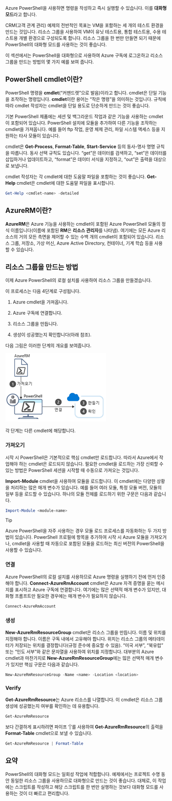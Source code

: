 Azure PowerShell을 사용하면 명령을 작성하고 즉시 실행할 수 있습니다. 이를 **대화형 모드**라고 합니다.

CRM(고객 관계 관리) 예제의 전반적인 목표는 VM을 포함하는 세 개의 테스트 환경을 만드는 것입니다. 리소스 그룹을 사용하여 VM이 유닛 테스트용, 통합 테스트용, 수용 테스트용 개별 환경으로 구성되도록 합니다. 리소스 그룹을 한 번만 만들면 되기 때문에 PowerShell의 대화형 모드를 사용하는 것이 좋습니다.

이 섹션에서는 PowerShell을 대화형으로 사용하여 Azure 구독에 로그온하고 리소스 그룹을 만드는 방법의 몇 가지 예를 보여 줍니다.

## <a name="what-are-powershell-cmdlets"></a>PowerShell cmdlet이란?
PowerShell 명령을 **cmdlet**(“커맨드렛”으로 발음)이라고 합니다. cmdlet은 단일 기능을 조작하는 명령입니다. **cmdlet**이란 용어는 “작은 명령”을 의미하는 것입니다. 규칙에 따라 cmdlet 작성자는 cmdlet을 단일 용도로 단순하게 만드는 것이 좋습니다.

기본 PowerShell 제품에는 세션 및 백그라운드 작업과 같은 기능을 사용하는 cmdlet이 포함되어 있습니다. PowerShell 설치에 모듈을 추가하여 다른 기능을 조작하는 cmdlet을 가져옵니다. 예를 들어 ftp 작업, 운영 체제 관리, 파일 시스템 액세스 등을 지원하는 타사 모듈이 있습니다.

cmdlet은 **Get-Process**, **Format-Table**, **Start-Service** 등의 동사-명사 명명 규칙을 따릅니다. 동사 선택 규칙도 있습니다. “get”은 데이터를 검색하고, “set”은 데이터를 삽입하거나 업데이트하고, “format”은 데이터 서식을 지정하고, “out”은 출력을 대상으로 보냅니다.

cmdlet 작성자는 각 cmdlet에 대한 도움말 파일을 포함하는 것이 좋습니다. **Get-Help** cmdlet은 cmdlet에 대한 도움말 파일을 표시합니다.

```powershell
Get-Help <cmdlet-name> -detailed
```

## <a name="what-is-azurerm"></a>AzureRM이란?
**AzureRM**은 Azure 기능을 사용하는 cmdlet이 포함된 Azure PowerShell 모듈의 정식 이름입니다(이름에 포함된 **RM**은 **리소스 관리자**를 나타냄). 여기에는 모든 Azure 리소스의 거의 모든 측면을 제어할 수 있는 수백 개의 cmdlet이 포함되어 있습니다. 리소스 그룹, 저장소, 가상 머신, Azure Active Directory, 컨테이너, 기계 학습 등을 사용할 수 있습니다.

## <a name="how-to-create-a-resource-group"></a>리소스 그룹을 만드는 방법
이제 Azure PowerShell의 로컬 설치를 사용하여 리소스 그룹을 만들겠습니다. 

이 프로세스는 다음 4단계로 구성됩니다. 

1. Azure cmdlet을 가져옵니다.

1. Azure 구독에 연결합니다.

1. 리소스 그룹을 만듭니다.

1. 생성이 성공했는지 확인합니다(아래 참조).

다음 그림은 이러한 단계의 개요를 보여줍니다.

![리소스 그룹을 만드는 단계를 보여주는 그림입니다.](../media/5-create-resource-overview.png)

각 단계는 다른 cmdlet에 해당합니다.

### <a name="import"></a>가져오기
시작 시 PowerShell은 기본적으로 핵심 cmdlet만 로드합니다. 따라서 Azure에서 작업해야 하는 cmdlet은 로드되지 않습니다. 필요한 cmdlet을 로드하는 가장 신뢰할 수 있는 방법은 PowerShell 세션을 시작할 때 수동으로 가져오는 것입니다.

**Import-Module** cmdlet을 사용하여 모듈을 로드합니다. 이 cmdlet에는 다양한 상황을 처리하는 많은 매개 변수가 있습니다. 예를 들어 여러 모듈, 특정 모듈 버전, 모듈의 일부 등을 로드할 수 있습니다. 하나의 모듈 전체를 로드하기 위한 구문은 다음과 같습니다.

```powershell
Import-Module <module-name>
```

> [!TIP]
> Azure PowerShell을 자주 사용하는 경우 모듈 로드 프로세스를 자동화하는 두 가지 방법이 있습니다. PowerShell 프로필에 항목을 추가하여 시작 시 Azure 모듈을 가져오거나, cmdlet을 사용할 때 자동으로 포함된 모듈을 로드하는 최신 버전의 PowerShell을 사용할 수 있습니다.

### <a name="connect"></a>연결
Azure PowerShell의 로컬 설치를 사용하므로 Azure 명령을 실행하기 전에 먼저 인증해야 합니다. **Connect-AzureRmAccount** cmdlet은 Azure 자격 증명을 묻는 메시지를 표시하고 Azure 구독에 연결합니다. 여기에는 많은 선택적 매개 변수가 있지만, 대화형 프롬프트만 필요한 경우에는 매개 변수가 필요하지 않습니다.

```powershell
Connect-AzureRmAccount
```

### <a name="create"></a>생성
**New-AzureRmResourceGroup** cmdlet은 리소스 그룹을 만듭니다. 이름 및 위치를 지정해야 합니다. 이름은 구독 내에서 고유해야 합니다. 위치는 리소스 그룹의 메타데이터가 저장되는 위치를 결정합니다(규정 준수에 중요할 수 있음). “미국 서부”, “북유럽” 또는 “인도 서부”와 같은 문자열을 사용하여 위치를 지정합니다. 대부분의 Azure cmdlet과 마찬가지로 **New-AzureRmResourceGroup**에는 많은 선택적 매개 변수가 있지만 핵심 구문은 다음과 같습니다.

```powershell
New-AzureRmResourceGroup -Name <name> -Location <location>
```

### <a name="verify"></a>Verify
**Get-AzureRmResource**는 Azure 리소스를 나열합니다. 이 cmdlet은 리소스 그룹 생성에 성공했는지 여부를 확인하는 데 유용합니다.

```powershell
Get-AzureRmResource
```

보다 간결하게 표시하려면 파이프 ‘|’를 사용하여 **Get-AzureRmResource**의 출력을 **Format-Table** cmdlet으로 보낼 수 있습니다.

```powershell
Get-AzureRmResource | Format-Table
```

## <a name="summary"></a>요약
PowerShell의 대화형 모드는 일회성 작업에 적합합니다. 예제에서는 프로젝트 수명 동안 동일한 리소스 그룹을 사용하므로 대화형으로 만드는 것이 좋습니다. 대체로, 이 작업에는 스크립트를 작성하고 해당 스크립트를 한 번만 실행하는 것보다 대화형 모드를 사용하는 것이 더 빠르고 편리합니다.